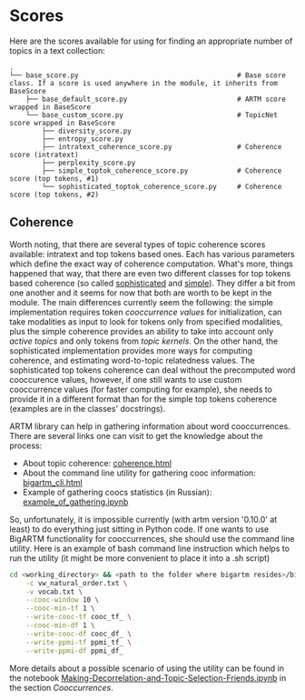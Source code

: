 # Scores

Here are the scores available for using for finding an appropriate number of topics in a text collection:

    .
    └── base_score.py                                       # Base score class. If a score is used anywhere in the module, it inherits from BaseScore
        ├── base_default_score.py                           # ARTM score wrapped in BaseScore
        └── base_custom_score.py                            # TopicNet score wrapped in BaseScore
            ├── diversity_score.py
            ├── entropy_score.py
            ├── intratext_coherence_score.py                # Coherence score (intratext)
            ├── perplexity_score.py
            ├── simple_toptok_coherence_score.py            # Coherence score (top tokens, #1)
            └── sophisticated_toptok_coherence_score.py     # Coherence score (top tokens, #2)


## Coherence

Worth noting, that there are several types of topic coherence scores available: intratext and top tokens based ones.
Each has various parameters which define the exact way of coherence computation.
What's more, things happened that way, that there are even two different classes for top tokens based coherence (so called [sophisticated](sophisticated_toptok_coherence_score.py) and [simple](simple_toptok_coherence_score.py)).
They differ a bit from one another and it seems for now that both are worth to be kept in the module.
The main differences currently seem the following: the simple implementation requires token *cooccurrence values* for initialization, can take modalities as input to look for tokens only from specified modalities, plus the simple coherence provides an ability to take into account only *active topics* and only tokens from *topic kernels*.
On the other hand, the sophisticated implementation provides more ways for computing coherence, and estimating word-to-topic relatedness values.
The sophisticated top tokens coherence can deal without the precomputed word cooccurence values, however, if one still wants to use custom cooccurrence values (for faster computing for example), she needs to provide it in a different format than for the simple top tokens coherence (examples are in the classes' docstrings).

ARTM library can help in gathering information about word cooccurrences.
There are several links one can visit to get the knowledge about the process:

* About topic coherence: [coherence.html](https://bigartm.readthedocs.io/en/stable/tutorials/python_userguide/coherence.html)
* About the command line utility for gathering cooc information: [bigartm_cli.html](https://bigartm.readthedocs.io/en/stable/tutorials/bigartm_cli.html)
* Example of gathering coocs statistics (in Russian): [example_of_gathering.ipynb](https://nbviewer.jupyter.org/github/bigartm/bigartm-book/blob/master/junk/cooc_dictionary/example_of_gathering.ipynb)

So, unfortunately, it is impossible currently (with artm version '0.10.0' at least) to do everything just sitting in Python code.
If one wants to use BigARTM functionality for cooccurrences, she should use the command line utility.
Here is an example of bash command line instruction which helps to run the utility (it might be more convenient to place it into a .sh script)

```bash
cd <working_directory> && <path to the folder where bigartm resides>/bigartm/build/bin/bigartm \
    -c vw_natural_order.txt \
    -v vocab.txt \
    --cooc-window 10 \
    --cooc-min-tf 1 \
    --write-cooc-tf cooc_tf_ \
    --cooc-min-df 1 \
    --write-cooc-df cooc_df_ \
    --write-ppmi-tf ppmi_tf_ \
    --write-ppmi-df ppmi_df_
```

More details about a possible scenario of using the utility can be found in the notebook [Making-Decorrelation-and-Topic-Selection-Friends.ipynb](https://github.com/machine-intelligence-laboratory/TopicNet/blob/master/topicnet/demos/Making-Decorrelation-and-Topic-Selection-Friends.ipynb) in the section *Cooccurrences*.

